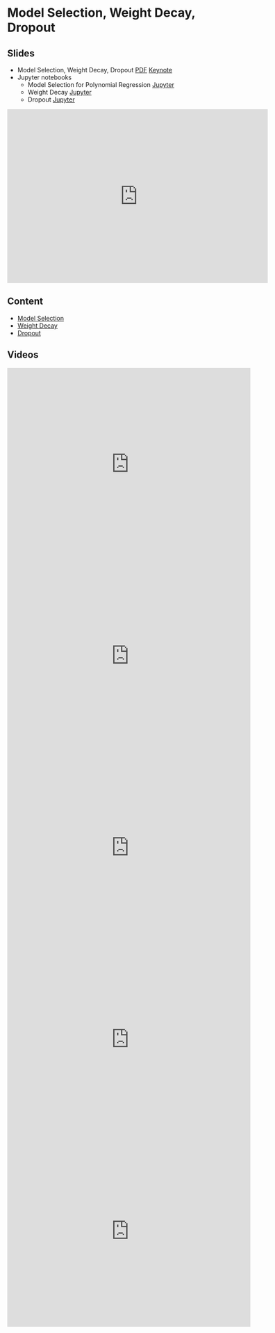 # Model Selection, Weight Decay, Dropout

## Slides

- Model Selection, Weight Decay, Dropout [PDF](../../slides/2_12/7-Capacity.pdf) [Keynote](../../slides/2_12/7-Capacity.key)
- Jupyter notebooks
  - Model Selection for Polynomial Regression [Jupyter](../../slides/2_12/underfit-overfit.ipynb)
  - Weight Decay [Jupyter](../../slides/2_12/weight-decay.ipynb)
  - Dropout [Jupyter](../../slides/2_12/dropout.ipynb)


<center><iframe src="http://docs.google.com/gview?url=http://courses.d2l.ai/berkeley-stat-157/slides/2_12/7-Capacity.pdf&embedded=true"
    style="width:600px; height:400px;" frameborder="0"></iframe></center>

## Content

* [Model Selection](http://d2l.ai/chapter_multilayer-perceptrons/underfit-overfit.html)
* [Weight Decay](http://d2l.ai/chapter_multilayer-perceptrons/weight-decay.html)
* [Dropout](http://d2l.ai/chapter_multilayer-perceptrons/dropout.html)

## Videos

<center><iframe width="560" height="441" src="https://www.youtube.com/embed/XCkzfOVoREI" frameborder="0" allowfullscreen></iframe></center>

<center><iframe width="560" height="441" src="https://www.youtube.com/embed/byDDJ2aX5lw" frameborder="0" allowfullscreen></iframe></center>

<center><iframe width="560" height="441" src="https://www.youtube.com/embed/qD5RUHO84dU" frameborder="0" allowfullscreen></iframe></center>

<center><iframe width="560" height="441" src="https://www.youtube.com/embed/NhgkLXpZYj4" frameborder="0" allowfullscreen></iframe></center>

<center><iframe width="560" height="441" src="https://www.youtube.com/embed/p6s46XrHCFQ" frameborder="0" allowfullscreen></iframe></center>

